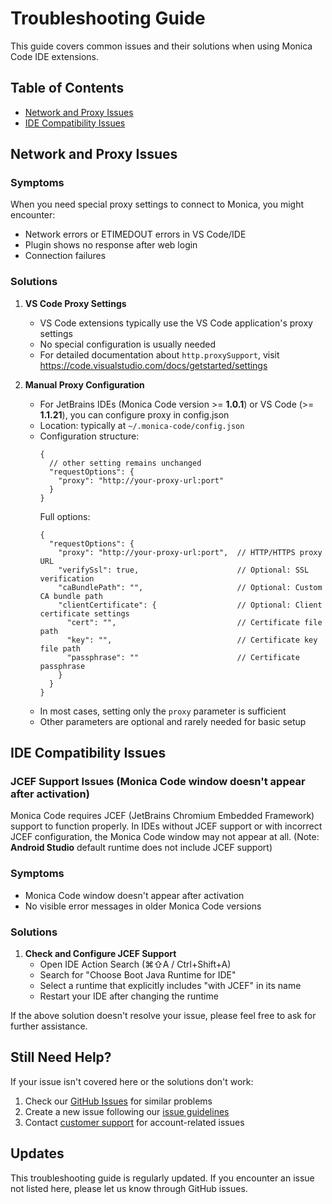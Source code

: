 # Troubleshooting Guide

This guide covers common issues and their solutions when using Monica Code IDE extensions.

## Table of Contents
- [Network and Proxy Issues](#network-and-proxy-issues)
- [IDE Compatibility Issues](#ide-compatibility-issues)

## Network and Proxy Issues

### Symptoms
When you need special proxy settings to connect to Monica, you might encounter:
- Network errors or ETIMEDOUT errors in VS Code/IDE
- Plugin shows no response after web login
- Connection failures

### Solutions

1. **VS Code Proxy Settings**
   - VS Code extensions typically use the VS Code application's proxy settings
   - No special configuration is usually needed
   - For detailed documentation about `http.proxySupport`, visit https://code.visualstudio.com/docs/getstarted/settings

2. **Manual Proxy Configuration**
   - For JetBrains IDEs (Monica Code version >= **1.0.1**) or VS Code (>= **1.1.21**), you can configure proxy in config.json
   - Location: typically at `~/.monica-code/config.json`
   - Configuration structure:
     ```jsonc
     {
       // other setting remains unchanged
       "requestOptions": {
         "proxy": "http://your-proxy-url:port"
       }
     }
     ```
     Full options:
     ```
     {
       "requestOptions": {
         "proxy": "http://your-proxy-url:port",  // HTTP/HTTPS proxy URL
         "verifySsl": true,                      // Optional: SSL verification
         "caBundlePath": "",                     // Optional: Custom CA bundle path
         "clientCertificate": {                  // Optional: Client certificate settings
           "cert": "",                           // Certificate file path
           "key": "",                            // Certificate key file path
           "passphrase": ""                      // Certificate passphrase
         }
       }
     }
     ```
   - In most cases, setting only the `proxy` parameter is sufficient
   - Other parameters are optional and rarely needed for basic setup


## IDE Compatibility Issues

### JCEF Support Issues (Monica Code window doesn't appear after activation)

Monica Code requires JCEF (JetBrains Chromium Embedded Framework) support to function properly. In IDEs without JCEF support or with incorrect JCEF configuration, the Monica Code window may not appear at all. (Note: **Android Studio** default runtime does not include JCEF support)

### Symptoms
- Monica Code window doesn't appear after activation
- No visible error messages in older Monica Code versions

### Solutions

1. **Check and Configure JCEF Support**
   - Open IDE Action Search (⌘⇧A / Ctrl+Shift+A)
   - Search for "Choose Boot Java Runtime for IDE"
   - Select a runtime that explicitly includes "with JCEF" in its name
   - Restart your IDE after changing the runtime

If the above solution doesn't resolve your issue, please feel free to ask for further assistance.

## Still Need Help?

If your issue isn't covered here or the solutions don't work:

1. Check our [GitHub Issues](https://github.com/Monica-IM/monica-code/issues) for similar problems
2. Create a new issue following our [issue guidelines](README.md#issue-reporting)
3. Contact [customer support](https://monica.im/feedback?platform=monica_code) for account-related issues

## Updates

This troubleshooting guide is regularly updated. If you encounter an issue not listed here, please let us know through GitHub issues.
